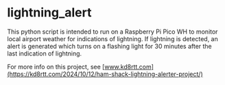 # lightning_alert
This python script is intended to run on a Raspberry Pi Pico WH to monitor local airport weather for indications of lightning. If lightning is detected, an alert is generated which turns on a flashing light for 30 minutes after the last indication of lightning.

For more info on this project, see [www.kd8rtt.com](https://kd8rtt.com/2024/10/12/ham-shack-lightning-alerter-project/)
